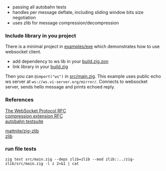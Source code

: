 ###

* passing all autobahn tests
* handles per message deflate, including sliding window bits size negotiation
* uses zlib for message compression/decompression


### Include library in you project

There is a minimal project in [examples/exe](examples/exe/) which demonstrates
how to use websocket client. 

* add dependency to ws lib in your [build.zig.zon](examples/exe/build.zig.zon)
* link library in your [build.zig](examples/exe/build.zig#L27:L29)

Then you can `@import("ws")` in [src/main.zig](examples/exe/src/main.zig#L2).
This example uses public echo ws server at `ws://ws.vi-server.org/mirror/`.
Connects to websocket server, sends hello message and prints echoed reply.

### References

[The WebSocket Protocol RFC](https://www.rfc-editor.org/rfc/rfc6455)  
[compression extension RFC](https://www.rfc-editor.org/rfc/rfc7692)  
[autobahn testsuite](https://github.com/crossbario/autobahn-testsuite)  

[mattnite/zig-zlib](https://github.com/mattnite/zig-zlib)  
[zlib](https://www.zlib.net/manual.html#Advanced)  

<!--
https://bugs.chromium.org/p/chromium/issues/detail?id=691074
https://www.igvita.com/2013/11/27/configuring-and-optimizing-websocket-compression/#parameters
-->

### run file tests
```
zig test src/main.zig --deps zlib=zlib --mod zlib::../zig-zlib/src/main.zig -l z 2>&1 | cat
```
